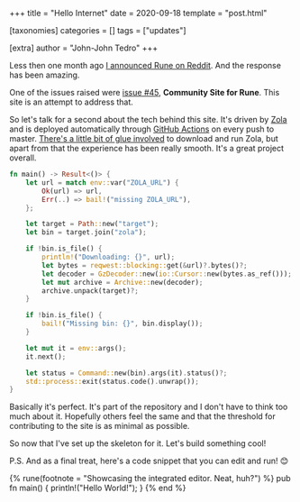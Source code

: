 +++
title = "Hello Internet"
date = 2020-09-18
template = "post.html"

[taxonomies]
categories = []
tags = ["updates"]

[extra]
author = "John-John Tedro"
+++

Less then one month ago [I announced Rune on
Reddit](https://www.reddit.com/r/rust/comments/in67d3/introducing_rune_a_new_stackbased_dynamic/).
And the response has been amazing.

One of the issues raised were [issue
#45](https://github.com/rune-rs/rune/issues/45), **Community Site for Rune**.
This site is an attempt to address that.

<!-- more -->

So let's talk for a second about the tech behind this site. It's driven by
[Zola](https://www.getzola.org/) and is deployed automatically through [GitHub
Actions](https://github.com/rune-rs/rune/actions?query=workflow%3ASite) on every
push to master. [There's a little bit of glue
involved](https://github.com/rune-rs/rune/tree/master/tools/site) to
download and run Zola, but apart from that the experience has been really
smooth. It's a great project overall.

```rust
fn main() -> Result<()> {
    let url = match env::var("ZOLA_URL") {
        Ok(url) => url,
        Err(..) => bail!("missing ZOLA_URL"),
    };

    let target = Path::new("target");
    let bin = target.join("zola");

    if !bin.is_file() {
        println!("Downloading: {}", url);
        let bytes = reqwest::blocking::get(&url)?.bytes()?;
        let decoder = GzDecoder::new(io::Cursor::new(bytes.as_ref()));
        let mut archive = Archive::new(decoder);
        archive.unpack(target)?;
    }

    if !bin.is_file() {
        bail!("Missing bin: {}", bin.display());
    }

    let mut it = env::args();
    it.next();

    let status = Command::new(bin).args(it).status()?;
    std::process::exit(status.code().unwrap());
}
```

Basically it's perfect. It's part of the repository and I don't have to think
too much about it. Hopefully others feel the same and that the threshold for
contributing to the site is as minimal as possible.

So now that I've set up the skeleton for it. Let's build something cool!

P.S. And as a final treat, here's a code snippet that you can edit and run! 😊

{% rune(footnote = "Showcasing the integrated editor. Neat, huh?") %}
pub fn main() {
    println!("Hello World!");
}
{% end %}
